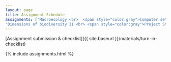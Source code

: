 ```yaml
---
layout: page
title: Assignment Schedule
assignments: ['Macroecology <br>  <span style="color:gray">Computer setup</span>', 'Dimensions of biodiversity I <br> <span style="color:gray">Intro to R and Version Control</span>',
'Dimensions of biodiversity II <br> <span style="color:gray">Project Structure</span>']
---
```


[Assignment submission & checklist]({{ site.baseurl }}/materials/turn-in-checklist)

{% include assignments.html %}



<!-- Schedule Management
- Update the `assignments:` list with `title:` from `assignments/` files.
- Add 'Template' to `assignments:` to view the course template from `docs/`.
- The remaining content should be left AS IS.
-->
